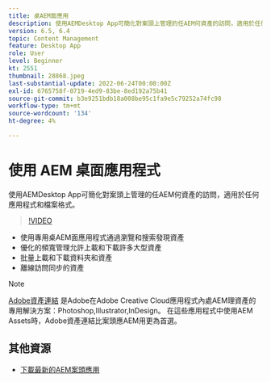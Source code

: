 ```yaml
---
title: 桌AEM面應用
description: 使用AEMDesktop App可簡化對案頭上管理的任AEM何資產的訪問，適用於任何應用程式和檔案格式。
version: 6.5, 6.4
topic: Content Management
feature: Desktop App
role: User
level: Beginner
kt: 2551
thumbnail: 28868.jpeg
last-substantial-update: 2022-06-24T00:00:00Z
exl-id: 6765758f-0719-4ed9-83be-8ed192a75b41
source-git-commit: b3e9251bdb18a008be95c1fa9e5c79252a74fc98
workflow-type: tm+mt
source-wordcount: '134'
ht-degree: 4%

---
```


# 使用 AEM 桌面應用程式

使用AEMDesktop App可簡化對案頭上管理的任AEM何資產的訪問，適用於任何應用程式和檔案格式。

>[!VIDEO](https://video.tv.adobe.com/v/28868?quality=12&learn=on)

+ 使用專用桌AEM面應用程式通過瀏覽和搜索發現資產
+ 優化的頻寬管理允許上載和下載許多大型資產
+ 批量上載和下載資料夾和資產
+ 離線訪問同步的資產

>[!NOTE]
>
> [Adobe資產連結](./adobe-asset-link.md) 是Adobe在Adobe Creative Cloud應用程式內處AEM理資產的專用解決方案：Photoshop,Illustrator,InDesign。 在這些應用程式中使用AEM Assets時，Adobe資產連結比案頭應AEM用更為首選。

## 其他資源

+ [下載最新的AEM案頭應用](https://experienceleague.adobe.com/docs/experience-manager-desktop-app/using/release-notes.html)
